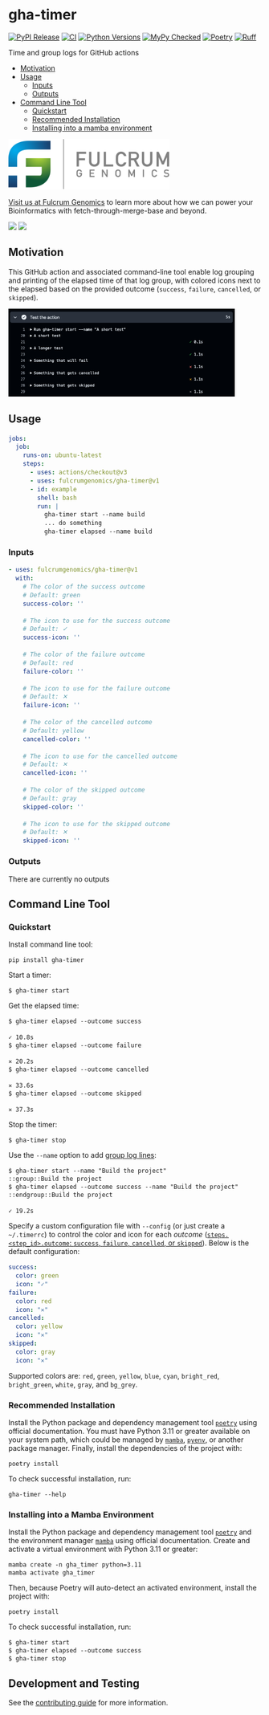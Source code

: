 # gha-timer

[![PyPI Release](https://badge.fury.io/py/gha-timer.svg)](https://badge.fury.io/py/gha-timer)
[![CI](https://github.com/fulcrumgenomics/gha-timer/actions/workflows/python_package.yml/badge.svg?branch=main)](https://github.com/fulcrumgenomics/gha-timer/actions/workflows/python_package.yml?query=branch%3Amain)
[![Python Versions](https://img.shields.io/badge/python-3.11_|_3.12_|_3.13-blue)](https://github.com/fulcrumgenomics/gha-timer)
[![MyPy Checked](http://www.mypy-lang.org/static/mypy_badge.svg)](http://mypy-lang.org/)
[![Poetry](https://img.shields.io/endpoint?url=https://python-poetry.org/badge/v0.json)](https://python-poetry.org/)
[![Ruff](https://img.shields.io/endpoint?url=https://raw.githubusercontent.com/astral-sh/ruff/main/assets/badge/v2.json)](https://docs.astral.sh/ruff/)

Time and group logs for GitHub actions

* [Motivation](#motivation)
* [Usage](#usage)
  * [Inputs](#inputs)
  * [Outputs](#outputs)
* [Command Line Tool](#command-line-tool)
  * [Quickstart](#quickstart)
  * [Recommended Installation](#recommended-installation)
  * [Installing into a mamba environment](#installing-into-a-mamba-environment)
<p>
<a href float="left"="https://fulcrumgenomics.com"><img src=".github/logos/fulcrumgenomics.svg" alt="Fulcrum Genomics" height="100"/></a>
</p>

[Visit us at Fulcrum Genomics](https://www.fulcrumgenomics.com) to learn more about how we can power your Bioinformatics with fetch-through-merge-base and beyond.

<a href="mailto:contact@fulcrumgenomics.com?subject=[GitHub inquiry]"><img src="https://img.shields.io/badge/Email_us-brightgreen.svg?&style=for-the-badge&logo=gmail&logoColor=white"/></a>
<a href="https://www.fulcrumgenomics.com"><img src="https://img.shields.io/badge/Visit_Us-blue.svg?&style=for-the-badge&logo=wordpress&logoColor=white"/></a>

## Motivation

This GitHub action and associated command-line tool enable log grouping and printing of the elapsed time
of that log group, with colored icons next to the elapsed based on the provided outcome (`success`, `failure`, 
`cancelled`, or `skipped`).

<p>
<img src="example.png" alt="Fulcrum Genomics" height="175"/>
</p>


## Usage

```yaml
jobs:
  job:
    runs-on: ubuntu-latest
    steps:
      - uses: actions/checkout@v3
      - uses: fulcrumgenomics/gha-timer@v1
      - id: example
        shell: bash
        run: |
          gha-timer start --name build
          ... do something
          gha-timer elapsed --name build
```
<!-- start usage -->

### Inputs

```yaml
- uses: fulcrumgenomics/gha-timer@v1
  with:
    # The color of the success outcome
    # Default: green
    success-color: ''

    # The icon to use for the success outcome
    # Default: ✓
    success-icon: ''

    # The color of the failure outcome
    # Default: red
    failure-color: ''

    # The icon to use for the failure outcome
    # Default: ✕
    failure-icon: ''

    # The color of the cancelled outcome
    # Default: yellow
    cancelled-color: ''

    # The icon to use for the cancelled outcome
    # Default: ✕
    cancelled-icon: ''

    # The color of the skipped outcome
    # Default: gray
    skipped-color: ''

    # The icon to use for the skipped outcome
    # Default: ✕
    skipped-icon: ''
```

### Outputs

There are currently no outputs

<!-- end usage -->

## Command Line Tool

### Quickstart

Install command line tool:

```console
pip install gha-timer
```

Start a timer:

```console
$ gha-timer start
```

Get the elapsed time:

```console
$ gha-timer elapsed --outcome success
                                                                      ✓ 10.8s
$ gha-timer elapsed --outcome failure
                                                                      ✕ 20.2s
$ gha-timer elapsed --outcome cancelled
                                                                      ✕ 33.6s
$ gha-timer elapsed --outcome skipped  
                                                                      ✕ 37.3s
```

Stop the timer:

```console
$ gha-timer stop
```

Use the `--name` option to add [group log lines][group-log-lines-link]:

```console
$ gha-timer start --name "Build the project"
::group::Build the project
$ gha-timer elapsed --outcome success --name "Build the project"
::endgroup::Build the project
                                                                      ✓ 19.2s
```

Specify a custom configuration file with `--config` (or just create a `~/.timerrc`) to control the color and icon for
each _outcome_ ([`steps.<step_id>.outcome`: `success`, `failure`, `cancelled`, or `skipped`][steps-context-link]). 
Below is the default configuration:

```yaml
success:
  color: green
  icon: "✓"
failure:
  color: red
  icon: "✕"
cancelled:
  color: yellow
  icon: "✕"
skipped:
  color: gray
  icon: "✕"
```

Supported colors are: `red`, `green`, `yellow`, `blue`, `cyan`, `bright_red`, `bright_green`, `white`, `gray`, 
and `bg_grey`.

[group-log-lines-link]: https://github.com/actions/toolkit/blob/main/docs/commands.md#group-and-ungroup-log-lines
[steps-context-link]: https://docs.github.com/en/actions/writing-workflows/choosing-what-your-workflow-does/accessing-contextual-information-about-workflow-runs#steps-context

### Recommended Installation

Install the Python package and dependency management tool [`poetry`](https://python-poetry.org/docs/#installation) using official documentation.
You must have Python 3.11 or greater available on your system path, which could be managed by [`mamba`](https://mamba.readthedocs.io/en/latest/installation/mamba-installation.html), [`pyenv`](https://github.com/pyenv/pyenv), or another package manager. 
Finally, install the dependencies of the project with:

```console
poetry install
```

To check successful installation, run:

```console
gha-timer --help
```

### Installing into a Mamba Environment

Install the Python package and dependency management tool [`poetry`](https://python-poetry.org/docs/#installation) and the environment manager [`mamba`](https://mamba.readthedocs.io/en/latest/installation/mamba-installation.html) using official documentation.
Create and activate a virtual environment with Python 3.11 or greater:

```console
mamba create -n gha_timer python=3.11
mamba activate gha_timer
```

Then, because Poetry will auto-detect an activated environment, install the project with:

```console
poetry install
```

To check successful installation, run:

```console
$ gha-timer start
$ gha-timer elapsed --outcome success
$ gha-timer stop
```

## Development and Testing

See the [contributing guide](./CONTRIBUTING.md) for more information.
